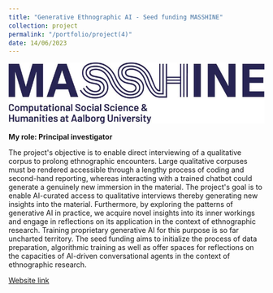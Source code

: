 ```yaml
---
title: "Generative Ethnographic AI - Seed funding MASSHINE"
collection: project
permalink: "/portfolio/project(4)"
date: 14/06/2023
---
```

![Conference](/images/masshine.jpg)

**My role: Principal investigator**

The project's objective is to enable direct interviewing of a qualitative corpus to prolong ethnographic encounters. Large qualitative corpuses must be rendered accessible through a lengthy process of coding and second-hand reporting, whereas interacting with a trained chatbot could generate a genuinely new immersion in the material. The project's goal is to enable AI-curated access to qualitative interviews thereby generating new insights into the material. Furthermore, by exploring the patterns of generative AI in practice, we acquire novel insights into its inner workings and engage in reflections on its application in the context of ethnographic research. Training proprietary generative AI for this purpose is so far uncharted territory. The seed funding aims to initialize the process of data preparation, algorithmic training as well as offer spaces for reflections on the capacities of AI-driven conversational agents in the context of ethnographic research.


[Website link](https://vbn.aau.dk/en/projects/generative-ethnographic-ai-seed-funding-masshine)
